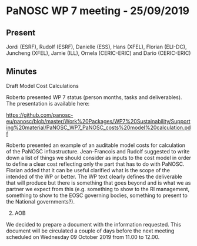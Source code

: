 ﻿PaNOSC WP 7 meeting - 25/09/2019
=======================================================================

Present
-------
 Jordi (ESRF), Rudolf (ESRF), Danielle (ESS), Hans (XFEL), Florian (ELI-DC), Juncheng (XFEL), Jamie (ILL), Ornela (CERIC-ERIC)
 and Dario (CERIC-ERIC)


Minutes
-------

Draft Model Cost Calculations

Roberto presented WP 7 status (person months, tasks and deliverables). The presentation is available here:

https://github.com/panosc-eu/panosc/blob/master/Work%20Packages/WP7%20Sustainability/Supporting%20material/PaNOSC_WP7_PaNOSC_costs%20model%20calculation.pdf

Roberto presented an example of an auditable model costs for calculation of the PaNOSC infrastructure. Jean-Francois and Rudolf suggested to write down a list of things we should consider as inputs to the cost model in order to define a clear cost reflecting only the part that has to do with PaNOSC. Florian added that it can be useful clarified what is the scope of the intended of the WP or better. The WP text clearly defines the deliverable that will produce but there is something that goes beyond and is what we as partner we expect from this (e.g. something to show to the RI management, something to show to the EOSC governing bodies, something to present to the National governments?).

2. AOB

We decided to prepare a document with the information requested. This document will be circulated a couple of days before the next meeting scheduled  on Wednesday 09 October 2019 from 11.00 to 12.00.

 
